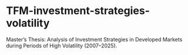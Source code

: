 # TFM-investment-strategies-volatility
Master’s Thesis: Analysis of Investment Strategies in Developed Markets during Periods of High Volatility (2007–2025).
